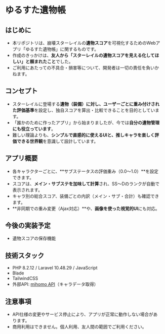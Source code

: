 # ゆるすた遺物帳

## はじめに

- 本リポジトリは、崩壊スターレイルの**遺物スコア**を可視化するためのWebアプリ「ゆるすた遺物帳」に関するものです。
- 作成のきっかけは、**友人から「スターレイルの遺物スコアを見える化してほしい」と頼まれたこと**でした。
- ご利用にあたっての不具合・損害等について、開発者は一切の責任を負いかねます。

## コンセプト

- スターレイルに登場する**遺物（装備）**に対し、ユーザーごとに**重み付けされた評価基準**を設定し、独自スコアを算出・比較できることを目的としています。
- 「誰かのために作ったアプリ」から始まりましたが、今では**自分の遺物管理にも役立っています**。
- 難しい理論よりも、**シンプルで直感的に使えるUIと、推しキャラを楽しく評価できる世界観**を意識して設計しています。

## アプリ概要

- 各キャラクターごとに、**サブステータスの評価重み（0.0〜1.0）**を設定できます。
- スコアは、**メイン・サブステを加味して計算**され、SS〜Dのランクが自動で表示されます。
- キャラ別の総合スコア、装備ごとの内訳（メイン・サブ・合計）も確認できます。
- **非同期での重み変更（Ajax対応）**や、**画像を使った視覚的UI**にも対応。

## 今後の実装予定
- 遺物スコアの保存機能

## 技術スタック

- PHP 8.2.12  / Laravel 10.48.29 / JavaScript
- Blade
- TailwindCSS
- 外部API: [mihomo API](https://api.mihomo.me/)（キャラデータ取得）

## 注意事項

- API仕様の変更やサービス停止により、アプリが正常に動作しない場合があります。
- 商用利用はできません。個人利用、友人間の範囲でご利用ください。
